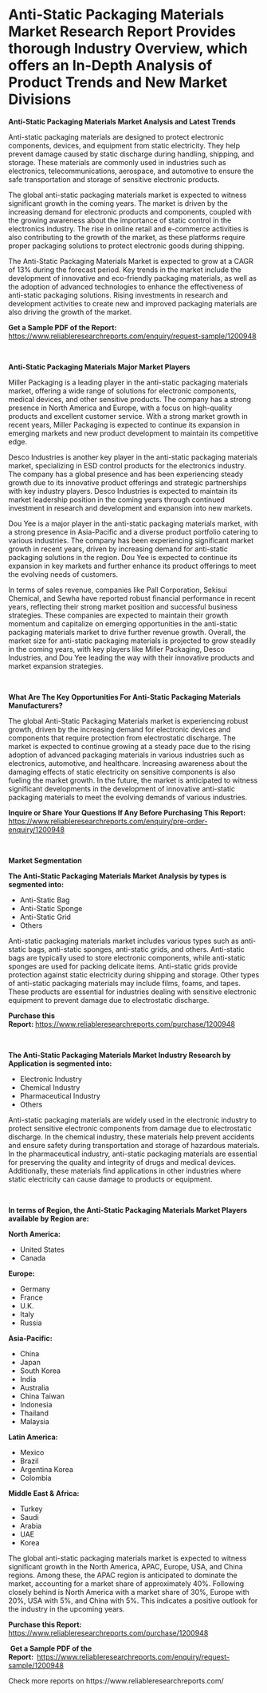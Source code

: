 <p><h1>Anti-Static Packaging Materials Market Research Report Provides thorough Industry Overview, which offers an In-Depth Analysis of Product Trends and New Market Divisions</h1></p><p><strong>Anti-Static Packaging Materials Market Analysis and Latest Trends</strong></p>
<p><p>Anti-static packaging materials are designed to protect electronic components, devices, and equipment from static electricity. They help prevent damage caused by static discharge during handling, shipping, and storage. These materials are commonly used in industries such as electronics, telecommunications, aerospace, and automotive to ensure the safe transportation and storage of sensitive electronic products.</p><p>The global anti-static packaging materials market is expected to witness significant growth in the coming years. The market is driven by the increasing demand for electronic products and components, coupled with the growing awareness about the importance of static control in the electronics industry. The rise in online retail and e-commerce activities is also contributing to the growth of the market, as these platforms require proper packaging solutions to protect electronic goods during shipping.</p><p>The Anti-Static Packaging Materials Market is expected to grow at a CAGR of 13% during the forecast period. Key trends in the market include the development of innovative and eco-friendly packaging materials, as well as the adoption of advanced technologies to enhance the effectiveness of anti-static packaging solutions. Rising investments in research and development activities to create new and improved packaging materials are also driving the growth of the market.</p></p>
<p><strong>Get a Sample PDF of the Report:&nbsp;</strong> <a href="https://www.reliableresearchreports.com/enquiry/request-sample/1200948">https://www.reliableresearchreports.com/enquiry/request-sample/1200948</a></p>
<p>&nbsp;</p>
<p><strong>Anti-Static Packaging Materials Major Market Players</strong></p>
<p><p>Miller Packaging is a leading player in the anti-static packaging materials market, offering a wide range of solutions for electronic components, medical devices, and other sensitive products. The company has a strong presence in North America and Europe, with a focus on high-quality products and excellent customer service. With a strong market growth in recent years, Miller Packaging is expected to continue its expansion in emerging markets and new product development to maintain its competitive edge.</p><p>Desco Industries is another key player in the anti-static packaging materials market, specializing in ESD control products for the electronics industry. The company has a global presence and has been experiencing steady growth due to its innovative product offerings and strategic partnerships with key industry players. Desco Industries is expected to maintain its market leadership position in the coming years through continued investment in research and development and expansion into new markets.</p><p>Dou Yee is a major player in the anti-static packaging materials market, with a strong presence in Asia-Pacific and a diverse product portfolio catering to various industries. The company has been experiencing significant market growth in recent years, driven by increasing demand for anti-static packaging solutions in the region. Dou Yee is expected to continue its expansion in key markets and further enhance its product offerings to meet the evolving needs of customers.</p><p>In terms of sales revenue, companies like Pall Corporation, Sekisui Chemical, and Sewha have reported robust financial performance in recent years, reflecting their strong market position and successful business strategies. These companies are expected to maintain their growth momentum and capitalize on emerging opportunities in the anti-static packaging materials market to drive further revenue growth. Overall, the market size for anti-static packaging materials is projected to grow steadily in the coming years, with key players like Miller Packaging, Desco Industries, and Dou Yee leading the way with their innovative products and market expansion strategies.</p></p>
<p>&nbsp;</p>
<p><strong>What Are The Key Opportunities For Anti-Static Packaging Materials Manufacturers?</strong></p>
<p><p>The global Anti-Static Packaging Materials market is experiencing robust growth, driven by the increasing demand for electronic devices and components that require protection from electrostatic discharge. The market is expected to continue growing at a steady pace due to the rising adoption of advanced packaging materials in various industries such as electronics, automotive, and healthcare. Increasing awareness about the damaging effects of static electricity on sensitive components is also fueling the market growth. In the future, the market is anticipated to witness significant developments in the development of innovative anti-static packaging materials to meet the evolving demands of various industries.</p></p>
<p><strong>Inquire or Share Your Questions If Any Before Purchasing This Report:</strong> <a href="https://www.reliableresearchreports.com/enquiry/pre-order-enquiry/1200948">https://www.reliableresearchreports.com/enquiry/pre-order-enquiry/1200948</a></p>
<p>&nbsp;</p>
<p><strong>Market Segmentation</strong></p>
<p><strong>The Anti-Static Packaging Materials Market Analysis by types is segmented into:</strong></p>
<p><ul><li>Anti-Static Bag</li><li>Anti-Static Sponge</li><li>Anti-Static Grid</li><li>Others</li></ul></p>
<p><p>Anti-static packaging materials market includes various types such as anti-static bags, anti-static sponges, anti-static grids, and others. Anti-static bags are typically used to store electronic components, while anti-static sponges are used for packing delicate items. Anti-static grids provide protection against static electricity during shipping and storage. Other types of anti-static packaging materials may include films, foams, and tapes. These products are essential for industries dealing with sensitive electronic equipment to prevent damage due to electrostatic discharge.</p></p>
<p><strong>Purchase this Report:&nbsp;</strong><a href="https://www.reliableresearchreports.com/purchase/1200948">https://www.reliableresearchreports.com/purchase/1200948</a></p>
<p>&nbsp;</p>
<p><strong>The Anti-Static Packaging Materials Market Industry Research by Application is segmented into:</strong></p>
<p><ul><li>Electronic Industry</li><li>Chemical Industry</li><li>Pharmaceutical Industry</li><li>Others</li></ul></p>
<p><p>Anti-static packaging materials are widely used in the electronic industry to protect sensitive electronic components from damage due to electrostatic discharge. In the chemical industry, these materials help prevent accidents and ensure safety during transportation and storage of hazardous materials. In the pharmaceutical industry, anti-static packaging materials are essential for preserving the quality and integrity of drugs and medical devices. Additionally, these materials find applications in other industries where static electricity can cause damage to products or equipment.</p></p>
<p>&nbsp;</p>
<p><strong>In terms of Region, the Anti-Static Packaging Materials Market Players available by Region are:</strong></p>
<p>
    <p> <strong> North America: </strong>
        <ul>
            <li>United States</li>
            <li>Canada</li>
        </ul>
        </p> 
    <p> <strong> Europe: </strong>
        <ul>
            <li>Germany</li>
            <li>France</li>
            <li>U.K.</li>
            <li>Italy</li>
            <li>Russia</li>
        </ul>
        </p> 
    <p> <strong> Asia-Pacific: </strong>
        <ul>
            <li>China</li>
            <li>Japan</li>
            <li>South Korea</li>
            <li>India</li>
            <li>Australia</li>
            <li>China Taiwan</li>
            <li>Indonesia</li>
            <li>Thailand</li>
            <li>Malaysia</li>
        </ul>
        </p> 
    <p> <strong> Latin America: </strong>
        <ul>
            <li>Mexico</li>
            <li>Brazil</li>
            <li>Argentina Korea</li>
            <li>Colombia</li>
        </ul>
        </p> 
    <p> <strong> Middle East & Africa: </strong>
        <ul>
            <li>Turkey</li>
            <li>Saudi</li>
            <li>Arabia</li>
            <li>UAE</li>
            <li>Korea</li>
        </ul>
    </p>
    </p>
<p><p>The global anti-static packaging materials market is expected to witness significant growth in the North America, APAC, Europe, USA, and China regions. Among these, the APAC region is anticipated to dominate the market, accounting for a market share of approximately 40%. Following closely behind is North America with a market share of 30%, Europe with 20%, USA with 5%, and China with 5%. This indicates a positive outlook for the industry in the upcoming years.</p></p>
<p><strong>Purchase this Report: </strong><a href="https://www.reliableresearchreports.com/purchase/1200948">https://www.reliableresearchreports.com/purchase/1200948</a></p>
<p>&nbsp;<strong>Get a Sample PDF of the Report:&nbsp;&nbsp;</strong><a href="https://www.reliableresearchreports.com/enquiry/request-sample/1200948">https://www.reliableresearchreports.com/enquiry/request-sample/1200948</a></p>
<p><strong></strong></p>
<p>Check more reports on https://www.reliableresearchreports.com/</p>